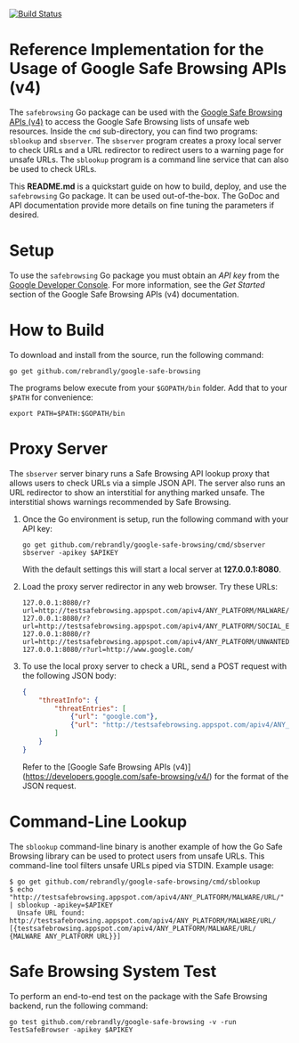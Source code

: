 [![Build Status](https://travis-ci.org/google/safebrowsing.svg?branch=master)](https://travis-ci.org/google/safebrowsing)

# Reference Implementation for the Usage of Google Safe Browsing APIs (v4)

The `safebrowsing` Go package can be used with the
[Google Safe Browsing APIs (v4)](https://developers.google.com/safe-browsing/v4/)
to access the Google Safe Browsing lists of unsafe web resources. Inside the
`cmd` sub-directory, you can find two programs: `sblookup` and `sbserver`. The
`sbserver` program creates a proxy local server to check URLs and a URL
redirector to redirect users to a warning page for unsafe URLs. The `sblookup`
program is a command line service that can also be used to check URLs.

This **README.md** is a quickstart guide on how to build, deploy, and use the
`safebrowsing` Go package. It can be used out-of-the-box. The GoDoc and API
documentation provide more details on fine tuning the parameters if desired.


# Setup

To use the `safebrowsing` Go package you must obtain an *API key* from the
[Google Developer Console](https://console.developers.google.com/). For more
information, see the *Get Started* section of the Google Safe Browsing APIs (v4)
documentation.


# How to Build

To download and install from the source, run the following command:

```
go get github.com/rebrandly/google-safe-browsing
```

The programs below execute from your `$GOPATH/bin` folder. 
Add that to your `$PATH` for convenience:

```
export PATH=$PATH:$GOPATH/bin
```


# Proxy Server

The `sbserver` server binary runs a Safe Browsing API lookup proxy that allows
users to check URLs via a simple JSON API. The server also runs an URL
redirector to show an interstitial for anything marked unsafe. The interstitial
shows warnings recommended by Safe Browsing.

1.	Once the Go environment is setup, run the following command with your API
key:

	```
	go get github.com/rebrandly/google-safe-browsing/cmd/sbserver
	sbserver -apikey $APIKEY
	```

	With the default settings this will start a local server at **127.0.0.1:8080**.

2.  Load the proxy server redirector in any web browser. Try these URLs:

	```
	127.0.0.1:8080/r?url=http://testsafebrowsing.appspot.com/apiv4/ANY_PLATFORM/MALWARE/URL/
	127.0.0.1:8080/r?url=http://testsafebrowsing.appspot.com/apiv4/ANY_PLATFORM/SOCIAL_ENGINEERING/URL/
	127.0.0.1:8080/r?url=http://testsafebrowsing.appspot.com/apiv4/ANY_PLATFORM/UNWANTED_SOFTWARE/URL/
	127.0.0.1:8080/r?url=http://www.google.com/
	```

3.	To use the local proxy server to check a URL, send a POST request with the
following JSON body:

	```json
	{
		"threatInfo": {
			"threatEntries": [
				{"url": "google.com"},
				{"url": "http://testsafebrowsing.appspot.com/apiv4/ANY_PLATFORM/MALWARE/URL/"}
			]
		}
	}
	```

	Refer to the [Google Safe Browsing APIs (v4)]
	(https://developers.google.com/safe-browsing/v4/)
	for the format of the JSON request.


# Command-Line Lookup

The `sblookup` command-line binary is another example of how the Go Safe
Browsing library can be used to protect users from unsafe URLs. This
command-line tool filters unsafe URLs piped via STDIN. Example usage:

```
$ go get github.com/rebrandly/google-safe-browsing/cmd/sblookup
$ echo "http://testsafebrowsing.appspot.com/apiv4/ANY_PLATFORM/MALWARE/URL/" | sblookup -apikey=$APIKEY
  Unsafe URL found:  http://testsafebrowsing.appspot.com/apiv4/ANY_PLATFORM/MALWARE/URL/ [{testsafebrowsing.appspot.com/apiv4/ANY_PLATFORM/MALWARE/URL/ {MALWARE ANY_PLATFORM URL}}]
```


# Safe Browsing System Test
To perform an end-to-end test on the package with the Safe Browsing backend,
run the following command:

```
go test github.com/rebrandly/google-safe-browsing -v -run TestSafeBrowser -apikey $APIKEY
```
